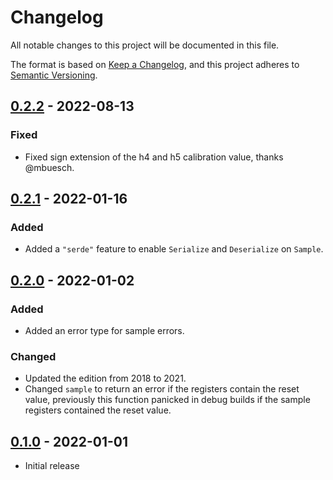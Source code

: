# Changelog
All notable changes to this project will be documented in this file.

The format is based on [Keep a Changelog](https://keepachangelog.com/en/1.0.0/),
and this project adheres to [Semantic Versioning](https://semver.org/spec/v2.0.0.html).

## [0.2.2] - 2022-08-13
### Fixed
- Fixed sign extension of the h4 and h5 calibration value, thanks @mbuesch.

## [0.2.1] - 2022-01-16
### Added
- Added a `"serde"` feature to enable `Serialize` and `Deserialize` on `Sample`.

## [0.2.0] - 2022-01-02
### Added
- Added an error type for sample errors.

### Changed
- Updated the edition from 2018 to 2021.
- Changed `sample` to return an error if the registers contain the reset value,
  previously this function panicked in debug builds if the sample registers
  contained the reset value. 

## [0.1.0] - 2022-01-01
- Initial release

[Unreleased]: https://github.com/newAM/bme280-multibus/compare/v0.2.2...HEAD
[0.2.2]: https://github.com/newAM/bme280-multibus/compare/v0.2.1...v0.2.2
[0.2.1]: https://github.com/newAM/bme280-multibus/compare/v0.2.0...v0.2.1
[0.2.0]: https://github.com/newAM/bme280-multibus/compare/v0.1.0...v0.2.0
[0.1.0]: https://github.com/newAM/bme280-multibus/releases/tag/v0.1.0
